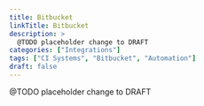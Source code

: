 ```yaml
---
title: Bitbucket
linkTitle: Bitbucket
description: >
  @TODO placeholder change to DRAFT
categories: ["Integrations"]
tags: ["CI Systems", "Bitbucket", "Automation"]
draft: false
---
```


 @TODO placeholder change to DRAFT
